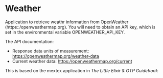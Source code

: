 # Weather

Application to retrieve weathr information from OpenWeather (https::/openweathermap.org). You will need to obtain an API key, which is set in the environmental variable OPENWEATHER_API_KEY.

The API documentation:

- Response data units of measurement: https://openweathermap.org/weather-data
- Current weather data: https://openweathermap.org/current

This is based on the mextex application in _The Little Elixir & OTP Guidebook_

